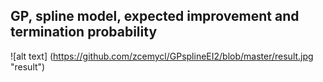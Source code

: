 GP, spline model, expected improvement and termination probability
--------
![alt text] (https://github.com/zcemycl/GPsplineEI2/blob/master/result.jpg "result")

